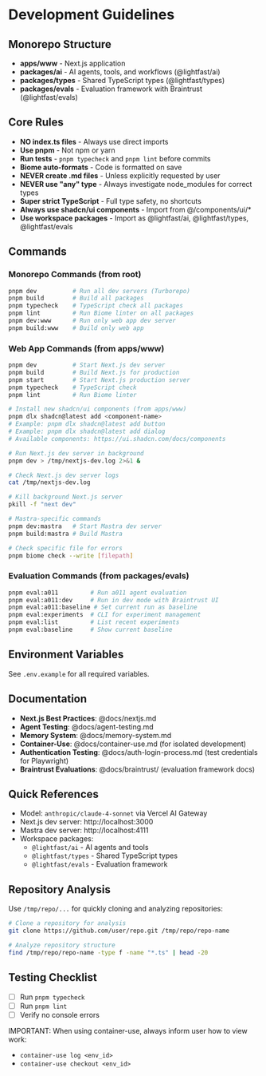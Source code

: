 # Development Guidelines

## Monorepo Structure
- **apps/www** - Next.js application
- **packages/ai** - AI agents, tools, and workflows (@lightfast/ai)
- **packages/types** - Shared TypeScript types (@lightfast/types)
- **packages/evals** - Evaluation framework with Braintrust (@lightfast/evals)

## Core Rules
- **NO index.ts files** - Always use direct imports
- **Use pnpm** - Not npm or yarn
- **Run tests** - `pnpm typecheck` and `pnpm lint` before commits
- **Biome auto-formats** - Code is formatted on save
- **NEVER create .md files** - Unless explicitly requested by user
- **NEVER use "any" type** - Always investigate node_modules for correct types
- **Super strict TypeScript** - Full type safety, no shortcuts
- **Always use shadcn/ui components** - Import from @/components/ui/*
- **Use workspace packages** - Import as @lightfast/ai, @lightfast/types, @lightfast/evals

## Commands

### Monorepo Commands (from root)
```bash
pnpm dev          # Run all dev servers (Turborepo)
pnpm build        # Build all packages
pnpm typecheck    # TypeScript check all packages
pnpm lint         # Run Biome linter on all packages
pnpm dev:www      # Run only web app dev server
pnpm build:www    # Build only web app
```

### Web App Commands (from apps/www)
```bash
pnpm dev          # Start Next.js dev server
pnpm build        # Build Next.js for production
pnpm start        # Start Next.js production server
pnpm typecheck    # TypeScript check
pnpm lint         # Run Biome linter

# Install new shadcn/ui components (from apps/www)
pnpm dlx shadcn@latest add <component-name>
# Example: pnpm dlx shadcn@latest add button
# Example: pnpm dlx shadcn@latest add dialog
# Available components: https://ui.shadcn.com/docs/components

# Run Next.js dev server in background
pnpm dev > /tmp/nextjs-dev.log 2>&1 &

# Check Next.js dev server logs
cat /tmp/nextjs-dev.log

# Kill background Next.js server
pkill -f "next dev"

# Mastra-specific commands
pnpm dev:mastra   # Start Mastra dev server
pnpm build:mastra # Build Mastra

# Check specific file for errors
pnpm biome check --write [filepath]
```

### Evaluation Commands (from packages/evals)
```bash
pnpm eval:a011         # Run a011 agent evaluation
pnpm eval:a011:dev     # Run in dev mode with Braintrust UI
pnpm eval:a011:baseline # Set current run as baseline
pnpm eval:experiments  # CLI for experiment management
pnpm eval:list         # List recent experiments
pnpm eval:baseline     # Show current baseline
```

## Environment Variables
See `.env.example` for all required variables.

## Documentation
- **Next.js Best Practices**: @docs/nextjs.md
- **Agent Testing**: @docs/agent-testing.md
- **Memory System**: @docs/memory-system.md
- **Container-Use**: @docs/container-use.md (for isolated development)
- **Authentication Testing**: @docs/auth-login-process.md (test credentials for Playwright)
- **Braintrust Evaluations**: @docs/braintrust/ (evaluation framework docs)

## Quick References
- Model: `anthropic/claude-4-sonnet` via Vercel AI Gateway
- Next.js dev server: http://localhost:3000
- Mastra dev server: http://localhost:4111
- Workspace packages:
  - `@lightfast/ai` - AI agents and tools
  - `@lightfast/types` - Shared TypeScript types
  - `@lightfast/evals` - Evaluation framework

## Repository Analysis
Use `/tmp/repo/...` for quickly cloning and analyzing repositories:
```bash
# Clone a repository for analysis
git clone https://github.com/user/repo.git /tmp/repo/repo-name

# Analyze repository structure
find /tmp/repo/repo-name -type f -name "*.ts" | head -20
```

## Testing Checklist
- [ ] Run `pnpm typecheck`
- [ ] Run `pnpm lint`
- [ ] Verify no console errors

IMPORTANT: When using container-use, always inform user how to view work:
- `container-use log <env_id>`
- `container-use checkout <env_id>`